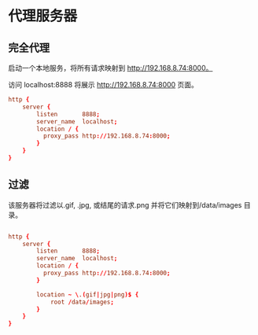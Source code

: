 <author-info date="1632987145935"></author-info>

# 代理服务器

## 完全代理

启动一个本地服务，将所有请求映射到 http://192.168.8.74:8000。

访问 localhost:8888 将展示 http://192.168.8.74:8000 页面。

```conf
http {
    server {
        listen       8888;
        server_name  localhost;
        location / {
          proxy_pass http://192.168.8.74:8000;
        }
    }
}
```

## 过滤

该服务器将过滤以.gif, .jpg, 或结尾的请求.png 并将它们映射到/data/images 目录。

```conf

http {
    server {
        listen       8888;
        server_name  localhost;
        location / {
          proxy_pass http://192.168.8.74:8000;
        }

        location ~ \.(gif|jpg|png)$ {
            root /data/images;
        }
    }
}

```
